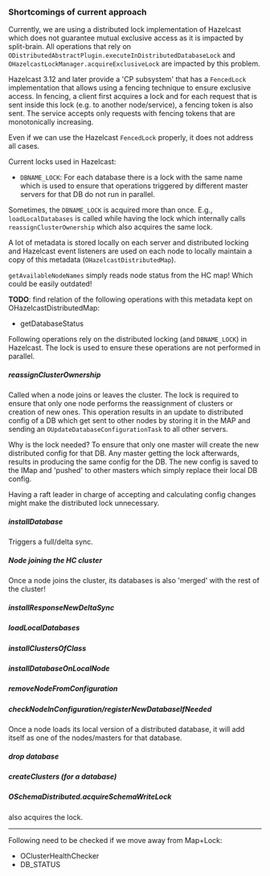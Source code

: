 ### Shortcomings of current approach
Currently, we are using a distributed lock implementation of Hazelcast which does not guarantee mutual exclusive access as it is impacted by split-brain. All operations that rely on `ODistributedAbstractPlugin.executeInDistributedDatabaseLock` and `OHazelcastLockManager.acquireExclusiveLock` are impacted by this problem. 

Hazelcast 3.12 and later provide a 'CP subsystem' that has a `FencedLock` implementation that allows using a fencing technique to ensure exclusive access. In fencing, a client first acquires a lock and for each request that is sent inside this lock (e.g. to another node/service), a fencing token is also sent. The service accepts only requests with fencing tokens that are monotonically increasing. 

Even if we can use the Hazelcast `FencedLock` properly, it does not address all cases.

Current locks used in Hazelcast:
- `DBNAME_LOCK`: For each database there is a lock with the same name which is used to ensure that operations triggered by different master servers for that DB do not run in parallel.

Sometimes, the `DBNAME_LOCK` is acquired more than once. E.g., `loadLocalDatabases` is called while having the lock which internally calls `reassignClusterOwnership` which also acquires the same lock.

A lot of metadata is stored locally on each server and distributed locking and Hazelcast event listeners are used on each node to locally maintain a copy of this metadata (`OHazelcastDistributedMap`).

`getAvailableNodeNames` simply reads node status from the HC map! Which could be easily outdated!

**TODO**: find relation of the following operations with this metadata kept on OHazelcastDistributedMap:
*  getDatabaseStatus

Following operations rely on the distributed locking (and `DBNAME_LOCK`) in Hazelcast. The lock is used to ensure these operations are not performed in parallel.

##### reassignClusterOwnership
Called when a node joins or leaves the cluster. The lock is required to ensure that only one node performs the reassignment of clusters or creation of new ones. This operation results in an update to distributed config of a DB which get sent to other nodes by storing it in the MAP and sending an `OUpdateDatabaseConfigurationTask` to all other servers. 

Why is the lock needed? To ensure that only one master will create the new distributed config for that DB. Any master getting the lock afterwards, results in producing the same config for the DB. The new config is saved to the IMap and 'pushed' to other masters which simply replace their local DB config.

Having a raft leader in charge of accepting and calculating config changes might make the distributed lock unnecessary.
  
##### installDatabase
Triggers a full/delta sync.

##### Node joining the HC cluster
Once a node joins the cluster, its databases is also 'merged' with the rest of the cluster!

##### installResponseNewDeltaSync

##### loadLocalDatabases

##### installClustersOfClass

##### installDatabaseOnLocalNode

##### removeNodeFromConfiguration

##### checkNodeInConfiguration/registerNewDatabaseIfNeeded
Once a node loads its local version of a distributed database, it will add itself as one of the nodes/masters for that database.

##### drop database

##### createClusters (for a database)

##### OSchemaDistributed.acquireSchemaWriteLock 
also acquires the lock.

---
Following need to be checked if we move away from Map+Lock:
* OClusterHealthChecker
* DB_STATUS
